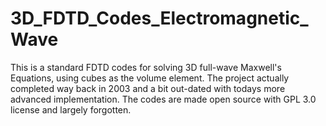 # 3D_FDTD_Codes_Electromagnetic_Wave
This is a standard FDTD codes for solving 3D full-wave Maxwell's Equations, using cubes as the volume element.
The project actually completed way back in 2003 and a bit out-dated with todays more advanced implementation.
The codes are made open source with GPL 3.0 license and largely forgotten.   
